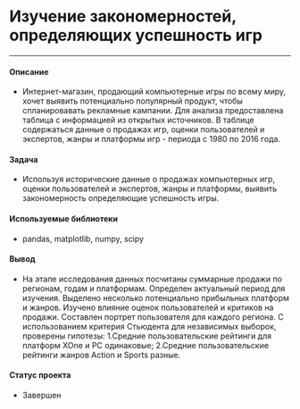 # Изучение закономерностей, определяющих успешность игр
---

#### Описание

 - Интернет-магазин, продающий компьютерные игры по всему миру, хочет выявить потенциально популярный продукт, чтобы спланировавать рекламные кампании. Для анализа предоставлена таблица с информацией из открытых источников. В таблице содержаться данные о продажах игр, оценки пользователей и экспертов, жанры и платформы игр - периода с 1980 по 2016 года. 
 
#### Задача

 - Используя исторические данные о продажах компьютерных игр, оценки пользователей и экспертов, жанры и платформы, выявить закономерность определяющие успешность игры.

#### Используемые библиотеки

 - pandas, matplotlib, numpy, scipy
 
#### Вывод

 - На этапе исследования данных посчитаны суммарные продажи по регионам, годам и платформам. Определен актуальный период для изучения. Выделено несколько потенциально прибыльных платформ и жанров. Изучено влияние оценок пользователей и критиков на продажи. Составлен портрет пользователя для каждого региона. С использованием критерия Стьюдента для независимых выборок, проверены гипотезы: 1.Средние пользовательские рейтинги для платформ XOne и PC одинаковые; 2.Средние пользовательские рейтинги жанров Action и Sports разные.

#### Статус проекта

 - Завершен
